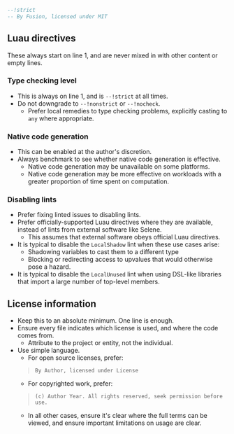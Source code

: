 ```Lua
--!strict
-- By Fusion, licensed under MIT
```

## Luau directives

These always start on line 1, and are never mixed in with other content or empty
lines.

### Type checking level

- This is always on line 1, and is `--!strict` at all times. 
- Do not downgrade to `--!nonstrict` or `--!nocheck`. 
	- Prefer local remedies to type checking problems, explicitly casting to
	`any` where appropriate.

### Native code generation

- This can be enabled at the author's discretion.
- Always benchmark to see whether native code generation is effective.
	- Native code generation may be unavailable on some platforms.
	- Native code generation may be more effective on workloads with a greater
	proportion of time spent on computation.

### Disabling lints

- Prefer fixing linted issues to disabling lints.
- Prefer officially-supported Luau directives where they are available, instead
of lints from external software like Selene.
	- This assumes that external software obeys official Luau directives.
- It is typical to disable the `LocalShadow` lint when these use cases arise:
	- Shadowing variables to cast them to a different type
	- Blocking or redirecting access to upvalues that would otherwise pose a
	hazard.
- It is typical to disable the `LocalUnused` lint when using DSL-like libraries
that import a large number of top-level members.

## License information

- Keep this to an absolute minimum. One line is enough.
- Ensure every file indicates which license is used, and where the code comes
from.
	- Attribute to the project or entity, not the individual.
- Use simple language.
	- For open source licenses, prefer:
	> `By Author, licensed under License`
	- For copyrighted work, prefer:
	> `(c) Author Year. All rights reserved, seek permission before use.`
	- In all other cases, ensure it's clear where the full terms can be viewed,
	and ensure important limitations on usage are clear.